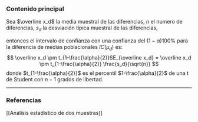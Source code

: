 ### Contenido principal

Sea $\overline x_d$ la media muestral de las diferencias,
$n$ el numero de diferencias,
$s_d$ la desviación típica muestral de las diferencias,

entonces el intervalo de confianza con una confianza del $(1-\alpha)100\%$ para la diferencia de medias poblacionales $IC(\mu_d)$ es:
$$
\overline x_d \pm t_{1-\frac{\alpha}{2}}SE_{\overline x_d} = \overline x_d \pm t_{1-\frac{\alpha}{2}} \frac{s_d}{\sqrt{n}}
$$
donde $t_{1-\frac{\alpha}{2}}$ es el percentil $1-\frac{\alpha}{2}$ de una t de Student con $n-1$ grados de libertad.

--- 
### Referencias

[[Análisis estadístico de dos muestras]]